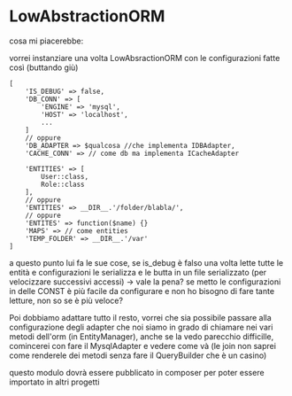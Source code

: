 # LowAbstractionORM

cosa mi piacerebbe:

vorrei instanziare una volta LowAbsractionORM con le configurazioni fatte così (buttando giù)

    [
        'IS_DEBUG' => false,
        'DB_CONN' => [
            'ENGINE' => 'mysql',
            'HOST' => 'localhost',
            ...
        ]
        // oppure
        'DB_ADAPTER => $qualcosa //che implementa IDBAdapter,
        'CACHE_CONN' => // come db ma implementa ICacheAdapter
        
        'ENTITIES' => [
            User::class,
            Role::class
        ],
        // oppure
        'ENTITIES' => __DIR__.'/folder/blabla/',
        // oppure
        'ENTITES' => function($name) {}
        'MAPS' => // come entities
        'TEMP_FOLDER' => __DIR__.'/var'
    ]
    
a questo punto lui fa le sue cose, se is_debug è falso una volta lette tutte le entità e configurazioni le serializza e 
le butta in un file serializzato (per velocizzare successivi accessi) -> vale la pena? se metto le configurazioni in delle CONST
è più facile da configurare e non ho bisogno di fare tante letture, non so se è più veloce?

Poi dobbiamo adattare tutto il resto, vorrei che sia possibile passare alla configurazione degli adapter
che noi siamo in grado di chiamare nei vari metodi dell'orm (in EntityManager), anche se la vedo parecchio difficille,
comincerei con fare il MysqlAdapter e vedere come và (le join non saprei come renderele dei metodi senza fare il 
QueryBuilder che è un casino)

questo modulo dovrà essere pubblicato in composer per poter essere importato in altri progetti